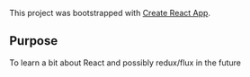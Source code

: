 This project was bootstrapped with [Create React App](https://github.com/facebook/create-react-app).

## Purpose
To learn a bit about React and possibly redux/flux in the future

